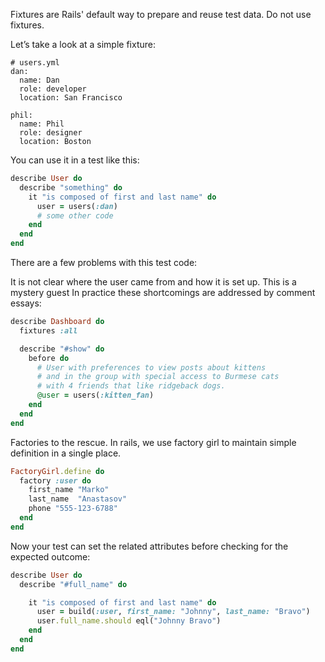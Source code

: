 Fixtures are Rails' default way to prepare and reuse test data. Do not use fixtures.

Let’s take a look at a simple fixture:

```
# users.yml
dan:
  name: Dan
  role: developer
  location: San Francisco

phil:
  name: Phil
  role: designer
  location: Boston
```
You can use it in a test like this:

```ruby
describe User do
  describe "something" do
    it "is composed of first and last name" do
      user = users(:dan)
      # some other code
    end
  end
end
```
There are a few problems with this test code:

It is not clear where the user came from and how it is set up. This is a mystery guest
In practice these shortcomings are addressed by comment essays:

```ruby
describe Dashboard do
  fixtures :all

  describe "#show" do
    before do
      # User with preferences to view posts about kittens
      # and in the group with special access to Burmese cats
      # with 4 friends that like ridgeback dogs.
      @user = users(:kitten_fan)
    end
  end
end
```

Factories to the rescue. In rails, we use factory girl to maintain simple definition in a single place.

```ruby
FactoryGirl.define do
  factory :user do
    first_name "Marko"
    last_name  "Anastasov"
    phone "555-123-6788"
  end
end
```

Now your test can set the related attributes before checking for the expected outcome:

```ruby
describe User do
  describe "#full_name" do

    it "is composed of first and last name" do
      user = build(:user, first_name: "Johnny", last_name: "Bravo")
      user.full_name.should eql("Johnny Bravo")
    end
  end
end
```
